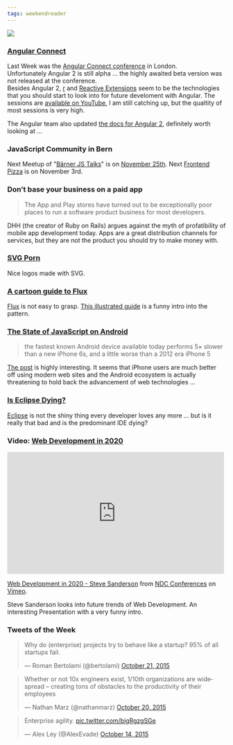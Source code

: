 ```yaml
---
tags: weekendreader
---
```

<img class="jb-main-img" src="https://lh3.googleusercontent.com/-lnvueHSaOhU/Vi10JhNTx-I/AAAAAAAACdY/Acb0Q2rehUs/s1024-Ic42/WR43.png">

### [Angular Connect](http://angularconnect.com/)

Last Week was the [Angular Connect conference](http://angularconnect.com/) in London.  
Unfortunately Angular 2 is still alpha ... the highly awaited beta version was not released at the conference.  
Besides Angular 2, [r](http://www.typescriptlang.org/) and [Reactive Extensions](http://reactivex.io/) seem to be the technologies that you should start to look into for future develoment with Angular.
The sessions are [available on YouTube](https://www.youtube.com/channel/UCzrskTiT_ObAk3xBkVxMz5g), I am still catching up, but the qualtity of most sessions is very high.

The Angular team also updated [the docs for Angular 2](https://angular.io/docs/ts/latest/), definitely worth looking at ...


### JavaScript Community in Bern
Next Meetup of "[Bärner JS Talks](https://twitter.com/bernerJS)" is on [November 25th](http://techup.ch/2203/brner-js-talks).
Next [Frontend Pizza](http://www.meetup.com/Frontend-Pizza-Bern/) is on November 3rd.


### Don’t base your business on a paid app
> The App and Play stores have turned out to be exceptionally poor places to run a software product business for most developers.

DHH (the creator of Ruby on Rails) argues against the myth of profatibility of mobile app development today. Apps are a great distribution channels for services, but they are not the product you should try to make money with.

### [SVG Porn](http://svgporn.com/)
Nice logos made with SVG.

### [A cartoon guide to Flux](https://code-cartoons.com/a-cartoon-guide-to-flux-6157355ab207#.h4x0bf7b6)

[Flux](https://facebook.github.io/flux/) is not easy to grasp. [This illustrated guide](https://code-cartoons.com/a-cartoon-guide-to-flux-6157355ab207#.h4x0bf7b6) is a funny intro into the pattern.

### [The State of JavaScript on Android](https://meta.discourse.org/t/the-state-of-javascript-on-android-in-2015-is-poor/33889)

> the fastest known Android device available today performs 5× slower than a new iPhone 6s, and a little worse than a 2012 era iPhone 5

[The post](https://meta.discourse.org/t/the-state-of-javascript-on-android-in-2015-is-poor/33889) is highly interesting. It seems that iPhone users are much better off using modern web sites and the Android ecosystem is actually threatening to hold back the advancement of web technologies ...




### [Is Eclipse Dying?](http://blog.dripstat.com/is-eclipe-jdt-dying/)
[Eclipse](https://eclipse.org/) is not the shiny thing every developer loves any more ... but is it really that bad and is the predominant IDE dying?


### Video: [Web Development in 2020](https://vimeo.com/131637102)
<iframe src="https://player.vimeo.com/video/131637102" width="500" height="281" frameborder="0" webkitallowfullscreen mozallowfullscreen allowfullscreen></iframe>
<p><a href="https://vimeo.com/131637102">Web Development in 2020 - Steve Sanderson</a> from <a href="https://vimeo.com/ndcconferences">NDC Conferences</a> on <a href="https://vimeo.com">Vimeo</a>.</p>
Steve Sanderson looks into future trends of Web Development.
An interesting Presentation with a very funny intro.


### Tweets of the Week

<blockquote class="twitter-tweet" lang="en"><p lang="en" dir="ltr">Why do (enterprise) projects try to behave like a startup? 95% of all startups fail.</p>&mdash; Roman Bertolami (@bertolami) <a href="https://twitter.com/bertolami/status/656718735055581184">October 21, 2015</a></blockquote>
<script async src="//platform.twitter.com/widgets.js" charset="utf-8"></script>


<blockquote class="twitter-tweet" lang="en"><p lang="en" dir="ltr">Whether or not 10x engineers exist, 1/10th organizations are widespread – creating tons of obstacles to the productivity of their employees</p>&mdash; Nathan Marz (@nathanmarz) <a href="https://twitter.com/nathanmarz/status/656564687820234752">October 20, 2015</a></blockquote>
<script async src="//platform.twitter.com/widgets.js" charset="utf-8"></script>


<blockquote class="twitter-tweet" lang="en"><p lang="es" dir="ltr">Enterprise agility. <a href="http://t.co/bigRgzgSGe">pic.twitter.com/bigRgzgSGe</a></p>&mdash; Alex Ley (@AlexEvade) <a href="https://twitter.com/AlexEvade/status/654229461194420225">October 14, 2015</a></blockquote>
<script async src="//platform.twitter.com/widgets.js" charset="utf-8"></script>